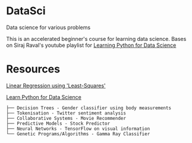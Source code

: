 # DataSci
Data science for various problems

This is an accelerated beginner's course for learning data science. Bases on Siraj Raval's youtube playlist for [Learning Python for Data Science](https://www.youtube.com/watch?v=T5pRlIbr6gg&list=PL2-dafEMk2A6QKz1mrk1uIGfHkC1zZ6UU&index=1)

# Resources
[Linear Regression using 'Least-Squares'](https://www.mathsisfun.com/data/least-squares-regression.html)

[Learn Python for Data Science](https://www.youtube.com/watch?v=T5pRlIbr6gg&list=PL2-dafEMk2A6QKz1mrk1uIGfHkC1zZ6UU) 

    ├── Decision Trees - Gender classifier using body measurements
    ├── Tokenisation - Twitter sentiment analysis 
    ├── Collaborative Systems - Movie Recommender
    ├── Predictive Models - Stock Predictor
    ├── Neural Networks - TensorFlow on visual information
    └── Genetic Programs/Algorithms - Gamma Ray Classifier
